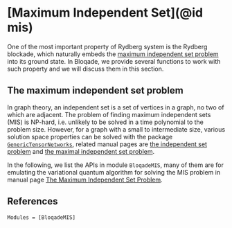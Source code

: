 # [Maximum Independent Set](@id mis)

One of the most important property of Rydberg system is the Rydberg blockade,
which naturally embeds the [maximum independent set problem](https://en.wikipedia.org/wiki/Independent_set_(graph_theory)) into its ground state. In Bloqade, we provide several functions to work with such property and we will discuss them in this section.

## The maximum independent set problem
In graph theory, an independent set is a set of vertices in a graph, no two of which are adjacent.
The problem of finding maximum independent sets (MIS) is NP-hard, i.e. unlikely to be solved in a time polynomial to the problem size.
However, for a graph with a small to intermediate size, various solution space properties can be solved with the package [`GenericTensorNetworks`](https://github.com/QuEraComputing/GenericTensorNetworks.jl), related manual pages are [the independent set problem](https://queracomputing.github.io/GenericTensorNetworks.jl/dev/tutorials/IndependentSet/) and [the maximal independent set problem](https://queracomputing.github.io/GenericTensorNetworks.jl/dev/tutorials/MaximalIS/).

In the following, we list the APIs in module `BloqadeMIS`, many of them are for emulating the variational quantum algorithm for solving the MIS problem in manual page [The Maximum Independent Set Problem](@ref).

## References

```@autodocs
Modules = [BloqadeMIS]
```
